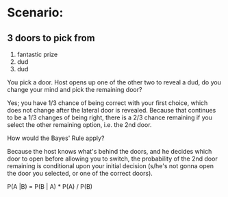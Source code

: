 # Scenario:
## 3 doors to pick from
1. fantastic prize
2. dud
3. dud

You pick a door. Host opens up one of the other two to reveal a dud, do you change your mind and pick the remaining door?

Yes; you have 1/3 chance of being correct with your first choice, which does not change after the lateral door is revealed. Because that continues to be a 1/3 changes of being right, there is a 2/3 chance remaining if you select the other remaining option, i.e. the 2nd door.

How would the Bayes' Rule apply?

Because the host knows what's behind the doors, and he decides which door to open before allowing you to switch, the probability of the 2nd door remaining is conditional upon your initial decision (s/he's not gonna open the door you selected, or one of the correct doors).

P(A |B) = P(B | A) * P(A) / P(B)

